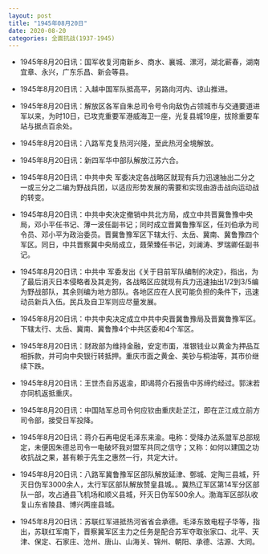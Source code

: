 ```yaml
---
layout: post
title: "1945年08月20日"
date: 2020-08-20
categories: 全面抗战(1937-1945)
---
```


<meta name="referrer" content="no-referrer" />

- 1945年8月20日讯：国军收复河南新乡、商水、襄城、漯河，湖北蕲春，湖南宜章、永兴，广东乐昌、新会等县。 

- 1945年8月20日讯：入越中国军队抵高平，另路向河内、谅山推进。 

- 1945年8月20日讯：解放区各军自朱总司令号令向敌伪占领城市与交通要道进军以来，为时10日，已攻克重要军港威海卫一座，光复县城19座，拔除重要车站与据点百余处。 

- 1945年8月20日讯：八路军克复热河兴隆，至此热河全境解放。 

- 1945年8月20日讯：新四军华中部队解放江苏六合。 

- 1945年8月20日讯：中共中央 军委决定各战略区就现有兵力迅速抽出二分之一或三分之二编为野战兵团，以适应形势发展的需要和实现由游击战向运动战的转变。 

- 1945年8月20日讯：中共中央决定撤销中共北方局，成立中共晋冀鲁豫中央局，邓小平任书记、薄一波任副书记；同时成立晋冀鲁豫军区，任刘伯承为司令员、邓小平为政治委员。晋冀鲁豫军区下辖太行、太岳、冀南、冀鲁豫四个军区。同日，中共晋察冀中央局成立，聂荣臻任书记，刘澜涛、罗瑞卿任副书记。 

- 1945年8月20日讯：中共中 军委发出《关于目前军队编制的决定》，指出，为了最后消灭日本侵略者及其走狗，各战略区应就现有兵力迅速抽出1/2到3/5编为野战部队，其余则编为地方部队。各地区应在人民可能负担的条件下，迅速动员新兵入伍。民兵及自卫军则应尽量发展。 

- 1945年8月20日讯：中共中央决定成立中共中央晋冀鲁豫局及晋冀鲁豫军区。下辖太行、太岳、冀南、冀鲁豫4个中共区委和4个军区。 

- 1945年8月20日讯：财政部为维持金融，安定市面，准银钱业以黄金为押品互相拆款，并可向中央银行转抵押。重庆市面之黄金、美钞与桐油等，其市价继续下跌。 

- 1945年8月20日讯：王世杰自苏返渝，即谒蒋介石报告中苏缔约经过。郭沫若亦同机返抵重庆。 

- 1945年8月20日讯：中国陆军总司令何应钦由重庆赴芷江，即在芷江成立前方司令部，接受日军投降。 

- 1945年8月20日讯：蒋介石再电促毛泽东来渝。电称：受降办法系盟军总部规定，未便因朱德总司令一电破坏我对盟军共同之信守；又称：如何以建国之功收抗战之果，甚有赖于先生之惠然一行，共定大计。 

- 1945年8月20日讯：八路军冀鲁豫军区部队解放延津、鄄城、定陶三县城，歼灭日伪军3000余人，太行军区部队解放赞皇县城。。冀热辽军区第14军分区部队一部，攻占通县飞机场和顺义县城，歼灭日伪军500余人。渤海军区部队收复山东省陵县、博兴两座县城。 

- 1945年8月20日讯：苏联红军进抵热河省省会承德。毛泽东致电程子华等，指出，苏联红军南下，晋察冀军区主力之任务是配合苏军夺取张家口、北平、天津、保定、石家庄、沧州、唐山、山海关、锦州、朝阳、承德、沽源、大同。 

